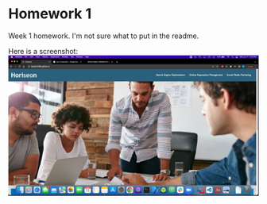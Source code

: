 
# Homework 1

Week 1 homework. I'm not sure what to put in the readme.

Here is a screenshot:
![](screenshot.png)

